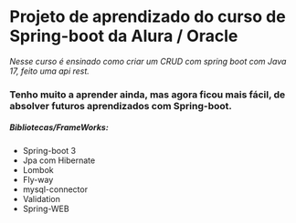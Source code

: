 <h1>Projeto de aprendizado do curso de Spring-boot da Alura / Oracle</h1>

<em>
Nesse curso é ensinado como criar um CRUD com spring boot com Java 17, feito uma api rest.</br>
</em>
<h3>Tenho muito a aprender ainda, mas agora ficou mais fácil, de absolver futuros aprendizados com Spring-boot.</h3>
<h5>
Bibliotecas/FrameWorks: </h5>
<ul>
<li>Spring-boot 3</li>
<li>Jpa com Hibernate</li>
<li>Lombok</li>
<li>Fly-way</li>
<li>mysql-connector</li>
<li>Validation</li>
<li>Spring-WEB</li>
</ul>
